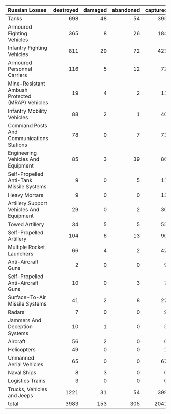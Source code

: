 | Russian Losses                                   |   destroyed |   damaged |   abandoned |   captured |   total |
|:-------------------------------------------------|------------:|----------:|------------:|-----------:|--------:|
| Tanks                                            |         698 |        48 |          54 |        395 |    1195 |
| Armoured Fighting Vehicles                       |         365 |         8 |          26 |        184 |     583 |
| Infantry Fighting Vehicles                       |         811 |        29 |          72 |        423 |    1335 |
| Armoured Personnel Carriers                      |         116 |         5 |          12 |         72 |     205 |
| Mine-Resistant Ambush Protected  (MRAP) Vehicles |          19 |         4 |           2 |         11 |      36 |
| Infantry Mobility Vehicles                       |          88 |         2 |           1 |         40 |     131 |
| Command Posts And Communications Stations        |          78 |         0 |           7 |         71 |     156 |
| Engineering Vehicles And Equipment               |          85 |         3 |          39 |         86 |     213 |
| Self-Propelled Anti-Tank Missile Systems         |           9 |         0 |           5 |         11 |      25 |
| Heavy Mortars                                    |           9 |         0 |           0 |         12 |      21 |
| Artillery Support Vehicles And Equipment         |          29 |         0 |           2 |         30 |      61 |
| Towed Artillery                                  |          34 |         5 |           5 |         55 |      99 |
| Self-Propelled Artillery                         |         104 |         6 |          13 |         90 |     213 |
| Multiple Rocket Launchers                        |          66 |         4 |           2 |         42 |     114 |
| Anti-Aircraft Guns                               |           2 |         0 |           0 |          9 |      11 |
| Self-Propelled Anti-Aircraft Guns                |          10 |         0 |           3 |          7 |      20 |
| Surface-To-Air Missile Systems                   |          41 |         2 |           8 |         22 |      73 |
| Radars                                           |           7 |         0 |           0 |          9 |      16 |
| Jammers And Deception Systems                    |          10 |         1 |           0 |          5 |      16 |
| Aircraft                                         |          56 |         2 |           0 |          0 |      58 |
| Helicopters                                      |          49 |         0 |           0 |          1 |      50 |
| Unmanned Aerial Vehicles                         |          65 |         0 |           0 |         67 |     132 |
| Naval Ships                                      |           8 |         3 |           0 |          0 |      11 |
| Logistics Trains                                 |           3 |         0 |           0 |          0 |       3 |
| Trucks, Vehicles and Jeeps                       |        1221 |        31 |          54 |        399 |    1705 |
| total                                            |        3983 |       153 |         305 |       2041 |    6482 |